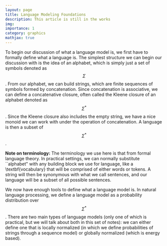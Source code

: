 ```yaml
---
layout: page
title: Language Modeling Foundations
description: This article is still in the works
img: 
importance: 1
category: graphics
mathjax: true
---
```

To begin our discussion of what a language model is, we first have to formally define what a language is. The simplest structure we can begin our discussion with is the idea of an alphabet, which is simply just a set of symbols denoted as $$\Sigma$$. From our alphabet, we can build strings, which are finite sequences of symbols formed by concatenation. Since concatenation is associative, we can define a concatenative closure, often called the Kleene closure of an alphabet denoted as $$\Sigma^*$$. Since the Kleene closure also includes the empty string, we have a nice monoid we can work with under the operation of concatenation. A language is then a subset of $$\Sigma^*$$.

<b>Note on terminology:</b> The terminology we use here is that from formal language theory. In practical settings, we can normally substitute ``alphabet" with any building block we use for language, like a \textbf{vocabulary} that will be comprised of either words or tokens. A string will then be synonymous with what we call sentences, and our language will be a subset of all possible sentences.

We now have enough tools to define what a language model is. In natural language processing, we define a language model as a probability distribution over $$\Sigma^*$$. There are two main types of language models (only one of which is practical, but we will talk about both in this set of notes): we can either define one that is locally normalized (in which we define probabilities of strings through a sequence model) or globally normalized (which is energy based).